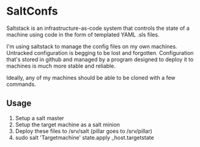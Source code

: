 # SaltConfs

Saltstack is an infrastructure-as-code system that controls the state of a machine using code in the form of templated YAML .sls files.

I'm using saltstack to manage the config files on my own machines. Untracked configuration is begging to be lost and forgotten. Configuration that's stored in github and managed by a program designed to deploy it to machines is much more stable and reliable.

Ideally, any of my machines should be able to be cloned with a few commands.

## Usage

1. Setup a salt master
2. Setup the target machine as a salt minion
3. Deploy these files to /srv/salt (pillar goes to /srv/pillar)
4. sudo salt 'Targetmachine' state.apply \_host.targetstate
